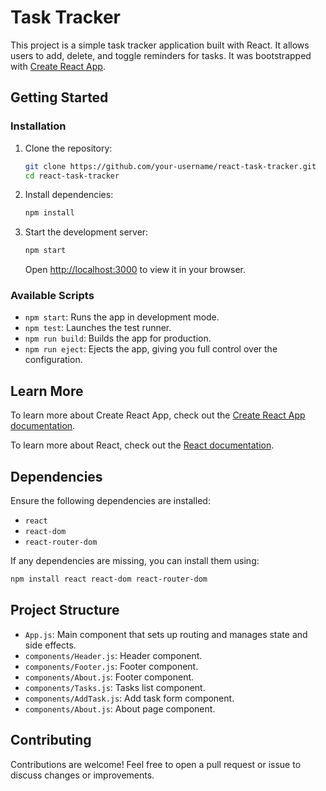 # Task Tracker

This project is a simple task tracker application built with React. It allows users to add, delete, and toggle reminders for tasks. It was bootstrapped with [Create React App](https://github.com/facebook/create-react-app).

## Getting Started

### Installation

1. Clone the repository:
   ```bash
   git clone https://github.com/your-username/react-task-tracker.git
   cd react-task-tracker
   ```

2. Install dependencies:
   ```bash
   npm install
   ```

3. Start the development server:
   ```bash
   npm start
   ```

   Open [http://localhost:3000](http://localhost:3000) to view it in your browser.

### Available Scripts

- `npm start`: Runs the app in development mode.
- `npm test`: Launches the test runner.
- `npm run build`: Builds the app for production.
- `npm run eject`: Ejects the app, giving you full control over the configuration.

## Learn More

To learn more about Create React App, check out the [Create React App documentation](https://facebook.github.io/create-react-app/docs/getting-started).

To learn more about React, check out the [React documentation](https://reactjs.org/).

## Dependencies

Ensure the following dependencies are installed:

- `react`
- `react-dom`
- `react-router-dom`

If any dependencies are missing, you can install them using:

```bash
npm install react react-dom react-router-dom
```

## Project Structure

- `App.js`: Main component that sets up routing and manages state and side effects.
- `components/Header.js`: Header component.
- `components/Footer.js`: Footer component.
- `components/About.js`: Footer component.
- `components/Tasks.js`: Tasks list component.
- `components/AddTask.js`: Add task form component.
- `components/About.js`: About page component.

## Contributing

Contributions are welcome! Feel free to open a pull request or issue to discuss changes or improvements.
